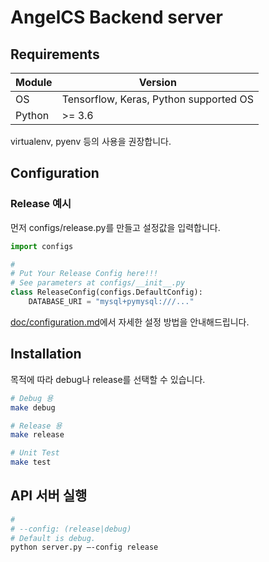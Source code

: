 # AngelCS Backend server

## Requirements
| Module | Version |
| --- | --- |
| OS | Tensorflow, Keras, Python supported OS |
| Python  | >= 3.6 |



virtualenv, pyenv 등의 사용을 권장합니다.
## Configuration
### Release 예시
먼저 configs/release.py를 만들고 설정값을 입력합니다.
```python
import configs

#
# Put Your Release Config here!!!
# See parameters at configs/__init__.py
class ReleaseConfig(configs.DefaultConfig):
    DATABASE_URI = "mysql+pymysql:///..."

```
[doc/configuration.md]()에서 자세한 설정 방법을 안내해드립니다.

## Installation
목적에 따라 debug나 release를 선택할 수 있습니다.

```bash
# Debug 용
make debug

# Release 용
make release

# Unit Test
make test
```

## API 서버 실행
```bash
#
# --config: (release|debug)
# Default is debug.
python server.py —-config release
```
